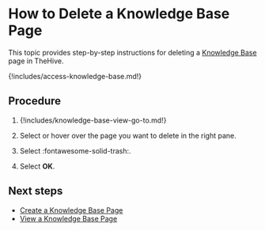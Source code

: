 # How to Delete a Knowledge Base Page

This topic provides step-by-step instructions for deleting a [Knowledge Base](about-knowledge-base.md) page in TheHive.

{!includes/access-knowledge-base.md!}

<h2>Procedure</h2>

1. {!includes/knowledge-base-view-go-to.md!}

2. Select or hover over the page you want to delete in the right pane.

3. Select :fontawesome-solid-trash:.

4. Select **OK**.

<h2>Next steps</h2>

* [Create a Knowledge Base Page](create-a-knowledge-base-page.md)
* [View a Knowledge Base Page](view-a-knowledge-base-page.md)